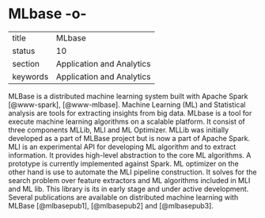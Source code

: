 # MLbase -o-


|          |                           |
| -------- | ------------------------- |
| title    | MLbase                    | 
| status   | 10                        |
| section  | Application and Analytics |
| keywords | Application and Analytics |


    
MLBase is a distributed machine learning system built with Apache
Spark [@www-spark], [@www-mlbase].  Machine Learning (ML) and
Statistical analysis are tools for extracting insights from big data.
MLbase is a tool for execute machine learning algorithms on a scalable
platform. It consist of three components MLLib, MLI and ML
Optimizer. MLLib was initially developed as a part of MLBase project
but is now a part of Apache Spark. MLI is an experimental API for
developing ML algorithm and to extract information. It provides
high-level abstraction to the core ML algorithms. A prototype is
currently implemented against Spark. ML optimizer on the other hand is
use to automate the MLI pipeline construction. It solves for the
search problem over feature extractors and ML algorithms included in
MLI and ML lib. This library is its in early stage and under active
development. Several publications are available on distributed machine
learning with MLBase [@mlbasepub1], [@mlbasepub2]
and [@mlbasepub3].




